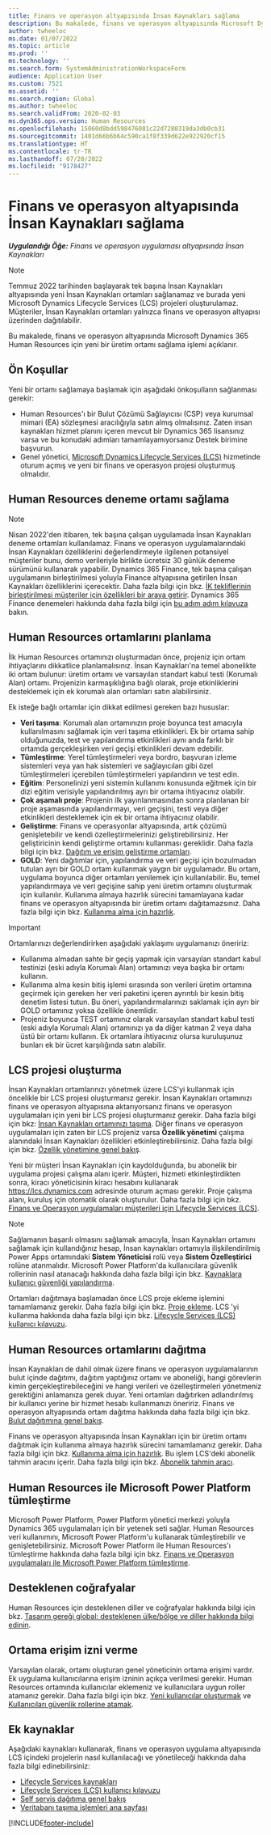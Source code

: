 ```yaml
---
title: Finans ve operasyon altyapısında İnsan Kaynakları sağlama
description: Bu makalede, finans ve operasyon altyapısında Microsoft Dynamics 365 Human Resources için yeni bir üretim ortamı sağlama işlemi açıklanır.
author: twheeloc
ms.date: 01/07/2022
ms.topic: article
ms.prod: ''
ms.technology: ''
ms.search.form: SystemAdministrationWorkspaceForm
audience: Application User
ms.custom: 7521
ms.assetid: ''
ms.search.region: Global
ms.author: twheeloc
ms.search.validFrom: 2020-02-03
ms.dyn365.ops.version: Human Resources
ms.openlocfilehash: 15060d8bdd598476081c22d7280319da3db0cb31
ms.sourcegitcommit: 1401d66b6b64c590ca1f8f339d622e922920cf15
ms.translationtype: HT
ms.contentlocale: tr-TR
ms.lasthandoff: 07/20/2022
ms.locfileid: "9178427"
---
```

# <a name="provision-human-resources-in-the-finance-and-operations-infrastructure"></a>Finans ve operasyon altyapısında İnsan Kaynakları sağlama

_**Uygulandığı Öğe:** Finans ve operasyon uygulaması altyapısında İnsan Kaynakları_ 

> [!NOTE]
> Temmuz 2022 tarihinden başlayarak tek başına İnsan Kaynakları altyapısında yeni İnsan Kaynakları ortamları sağlanamaz ve burada yeni Microsoft Dynamics Lifecycle Services (LCS) projeleri oluşturulamaz. Müşteriler, İnsan Kaynakları ortamları yalnızca finans ve operasyon altyapısı üzerinden dağıtılabilir.

Bu makalede, finans ve operasyon altyapısında Microsoft Dynamics 365 Human Resources için yeni bir üretim ortamı sağlama işlemi açıklanır.

## <a name="prerequisites"></a>Ön Koşullar

Yeni bir ortamı sağlamaya başlamak için aşağıdaki önkoşulların sağlanması gerekir:

- Human Resources'ı bir Bulut Çözümü Sağlayıcısı (CSP) veya kurumsal mimari (EA) sözleşmesi aracılığıyla satın almış olmalısınız. Zaten insan kaynakları hizmet planını içeren mevcut bir Dynamics 365 lisansınız varsa ve bu konudaki adımları tamamlayamıyorsanız Destek birimine başvurun.
- Genel yönetici, [Microsoft Dynamics Lifecycle Services (LCS)](https://lcs.dynamics.com) hizmetinde oturum açmış ve yeni bir finans ve operasyon projesi oluşturmuş olmalıdır.

## <a name="provision-a-human-resources-trial-environment"></a>Human Resources deneme ortamı sağlama

> [!NOTE]
> Nisan 2022'den itibaren, tek başına çalışan uygulamada İnsan Kaynakları deneme ortamları kullanılamaz. Finans ve operasyon uygulamalarındaki İnsan Kaynakları özelliklerini değerlendirmeyle ilgilenen potansiyel müşteriler bunu, demo verileriyle birlikte ücretsiz 30 günlük deneme sürümünü kullanarak yapabilir. Dynamics 365 Finance, tek başına çalışan uygulamanın birleştirilmesi yoluyla Finance altyapısına getirilen İnsan Kaynakları özelliklerini içerecektir. Daha fazla bilgi için bkz. [İK tekliflerinin birleştirilmesi müşteriler için özellikleri bir araya getirir](https://cloudblogs.microsoft.com/dynamics365/it/2021/09/15/merging-of-hr-offerings-brings-capabilities-together-for-customers). Dynamics 365 Finance denemeleri hakkında daha fazla bilgi için [bu adım adım kılavuza](../fin-ops-core/fin-ops/get-started/before-you-buy.md) bakın.

## <a name="plan-human-resources-environments"></a>Human Resources ortamlarını planlama

İlk Human Resources ortamınızı oluşturmadan önce, projeniz için ortam ihtiyaçlarını dikkatlice planlamalısınız. İnsan Kaynakları'na temel abonelikte iki ortam bulunur: üretim ortamı ve varsayılan standart kabul testi (Korumalı Alan) ortamı. Projenizin karmaşıklığına bağlı olarak, proje etkinliklerini desteklemek için ek korumalı alan ortamları satın alabilirsiniz.

Ek isteğe bağlı ortamlar için dikkat edilmesi gereken bazı hususlar:

- **Veri taşıma**: Korumalı alan ortamınızın proje boyunca test amacıyla kullanılmasını sağlamak için veri taşıma etkinlikleri. Ek bir ortama sahip olduğunuzda, test ve yapılandırma etkinlikleri aynı anda farklı bir ortamda gerçekleşirken veri geçişi etkinlikleri devam edebilir.
- **Tümleştirme**: Yerel tümleştirmeleri veya bordro, başvuran izleme sistemleri veya yan hak sistemleri ve sağlayıcıları gibi özel tümleştirmeleri içerebilen tümleştirmeleri yapılandırın ve test edin.
- **Eğitim**: Personelinizi yeni sistemin kullanımı konusunda eğitmek için bir dizi eğitim verisiyle yapılandırılmış ayrı bir ortama ihtiyacınız olabilir. 
- **Çok aşamalı proje**: Projenin ilk yayınlanmasından sonra planlanan bir proje aşamasında yapılandırmayı, veri geçişini, testi veya diğer etkinlikleri desteklemek için ek bir ortama ihtiyacınız olabilir.
- **Geliştirme**: Finans ve operasyonlar altyapısında, artık çözümü genişletebilir ve kendi özelleştirmelerinizi geliştirebilirsiniz. Her geliştiricinin kendi geliştirme ortamını kullanması gereklidir. Daha fazla bilgi için bkz. [Dağıtım ve erişim geliştirme ortamları](/fin-ops-core/dev-itpro/dev-tools/access-instances).
- **GOLD**: Yeni dağıtımlar için, yapılandırma ve veri geçişi için bozulmadan tutulan ayrı bir GOLD ortam kullanmak yaygın bir uygulamadır. Bu ortam, uygulama boyunca diğer ortamları yenilemek için kullanılabilir. Bu, temel yapılandırmaya ve veri geçişine sahip yeni üretim ortamını oluşturmak için kullanılır. Kullanıma almaya hazırlık sürecini tamamlayana kadar finans ve operasyon altyapısında bir üretim ortamı dağıtamazsınız. Daha fazla bilgi için bkz. [Kullanıma alma için hazırlık](/fin-ops-core/fin-ops/imp-lifecycle/prepare-go-live).

<!--NOTE: Need to come back and verify Tier-1 can be used and if a customer cannot purchase tier 3-5 need specific documentation about this.-->

> [!IMPORTANT]
> Ortamlarınızı değerlendirirken aşağıdaki yaklaşımı uygulamanızı öneririz:
>
> - Kullanıma almadan sahte bir geçiş yapmak için varsayılan standart kabul testinizi (eski adıyla Korumalı Alan) ortamınızı veya başka bir ortamı kullanın.
> - Kullanıma alma kesin bitiş işlemi sırasında son verileri üretim ortamına geçirmek için gereken her veri paketini içeren ayrıntılı bir kesin bitiş denetim listesi tutun. Bu öneri, yapılandırmalarınızı saklamak için ayrı bir GOLD ortamınız yoksa özellikle önemlidir.
> - Projeniz boyunca TEST ortamınız olarak varsayılan standart kabul testi (eski adıyla Korumalı Alan) ortamınızı ya da diğer katman 2 veya daha üstü bir ortamı kullanın. Ek ortamlara ihtiyacınız olursa kuruluşunuz bunları ek bir ücret karşılığında satın alabilir.

## <a name="create-an-lcs-project"></a>LCS projesi oluşturma

İnsan Kaynakları ortamlarınızı yönetmek üzere LCS'yi kullanmak için öncelikle bir LCS projesi oluşturmanız gerekir. İnsan Kaynakları ortamınızı finans ve operasyon altyapısına aktarıyorsanız finans ve operasyon uygulamaları için yeni bir LCS projesi oluşturmanız gerekir. Daha fazla bilgi için bkz: [İnsan Kaynakları ortamınızı taşıma](hr-admin-migrate-overview). Diğer finans ve operasyon uygulamaları için zaten bir LCS projeniz varsa **Özellik yönetimi** çalışma alanındaki İnsan Kaynakları özellikleri etkinleştirebilirsiniz. Daha fazla bilgi için bkz. [Özellik yönetimine genel bakış](/fin-ops-core/fin-ops/get-started/feature-management/feature-management-overview).

Yeni bir müşteri İnsan Kaynakları için kaydolduğunda, bu abonelik bir uygulama projesi çalışma alanı içerir. Müşteri, hizmeti etkinleştirdikten sonra, kiracı yöneticisinin kiracı hesabını kullanarak <https://lcs.dynamics.com> adresinde oturum açması gerekir. Proje çalışma alanı, kuruluş için otomatik olarak oluşturulur. Daha fazla bilgi için bkz. [Finans ve Operasyon uygulamaları müşterileri için Lifecycle Services (LCS)](/fin-ops-core/dev-itpro/lifecycle-services/lcs-works-lcs).

> [!NOTE]
> Sağlamanın başarılı olmasını sağlamak amacıyla, İnsan Kaynakları ortamını sağlamak için kullandığınız hesap, İnsan kaynakları ortamıyla ilişkilendirilmiş Power Apps ortamındaki **Sistem Yöneticisi** rolü veya **Sistem Özelleştirici** rolüne atanmalıdır. Microsoft Power Platform'da kullanıcılara güvenlik rollerinin nasıl atanacağı hakkında daha fazla bilgi için bkz. [Kaynaklara kullanıcı güvenliği yapılandırma](/power-platform/admin/database-security).

Ortamları dağıtmaya başlamadan önce LCS proje ekleme işlemini tamamlamanız gerekir. Daha fazla bilgi için bkz. [Proje ekleme](/fin-ops-core/dev-itpro/lifecycle-services/project-onboarding). LCS 'yi kullanma hakkında daha fazla bilgi için bkz. [Lifecycle Services (LCS) kullanıcı kılavuzu](/fin-ops-core/dev-itpro/lifecycle-services/lcs-user-guide).

## <a name="deploy-human-resources-environments"></a>Human Resources ortamlarını dağıtma

İnsan Kaynakları de dahil olmak üzere finans ve operasyon uygulamalarının bulut içinde dağıtımı, dağıtım yaptığınız ortamı ve aboneliği, hangi görevlerin kimin gerçekleştirebileceğini ve hangi verileri ve özelleştirmeleri yönetmeniz gerektiğini anlamanıza gerek duyar. Yeni ortamları dağıtırken adlandırılmış bir kullanıcı yerine bir hizmet hesabı kullanmanızı öneririz. Finans ve operasyon altyapısında ortam dağıtma hakkında daha fazla bilgi için bkz. [Bulut dağıtımına genel bakış](/fin-ops-core/dev-itpro/deployment/cloud-deployment-overview).

Finans ve operasyon altyapısında İnsan Kaynakları için bir üretim ortamı dağıtmak için kullanıma almaya hazırlık sürecini tamamlamanız gerekir. Daha fazla bilgi için bkz. [Kullanıma alma için hazırlık](/fin-ops-core/fin-ops/imp-lifecycle/prepare-go-live). Bu işlem LCS'deki abonelik tahmin aracını içerir. Daha fazla bilgi için bkz. [Abonelik tahmin aracı](/fin-ops-core/dev-itpro/lifecycle-services/subscription-estimator).

## <a name="integrate-microsoft-power-platform-with-human-resources"></a>Human Resources ile Microsoft Power Platform tümleştirme

Microsoft Power Platform, Power Platform yönetici merkezi yoluyla Dynamics 365 uygulamaları için bir yetenek seti sağlar. Human Resources veri kullanımını, Microsoft Power Platform'u kullanarak tümleştirebilir ve genişletebilirsiniz. Microsoft Power Platform ile Human Resources'ı tümleştirme hakkında daha fazla bilgi için bkz. [Finans ve Operasyon uygulamaları ile Microsoft Power Platform tümleştirme](/fin-ops-core/dev-itpro/power-platform/overview).

## <a name="supported-geographies"></a>Desteklenen coğrafyalar

Human Resources için desteklenen diller ve coğrafyalar hakkında bilgi için bkz. [Tasarım gereği global: desteklenen ülke/bölge ve diller hakkında bilgi edinin](https://dynamics.microsoft.com/availability-reports/).

## <a name="grant-access-to-the-environment"></a>Ortama erişim izni verme

Varsayılan olarak, ortamı oluşturan genel yöneticinin ortama erişimi vardır. Ek uygulama kullanıcılarına erişim izninin açıkça verilmesi gerekir. Human Resources ortamında kullanıcılar eklemeniz ve kullanıcılara uygun roller atamanız gerekir. Daha fazla bilgi için bkz. [Yeni kullanıcılar oluşturmak](/dynamics365/unified-operations/dev-itpro/sysadmin/tasks/create-new-users) ve [Kullanıcıları güvenlik rollerine atamak](/dynamics365/unified-operations/dev-itpro/sysadmin/tasks/assign-users-security-roles).

## <a name="additional-resources"></a>Ek kaynaklar
Aşağıdaki kaynakları kullanarak, finans ve operasyon uygulama altyapısında LCS içindeki projelerin nasıl kullanılacağı ve yönetileceği hakkında daha fazla bilgi edinebilirsiniz:

- [Lifecycle Services kaynakları](/fin-ops-core/dev-itpro/lifecycle-services/lcs.md)
- [Lifecycle Services (LCS) kullanıcı kılavuzu](/fin-ops-core/dev-itpro/lifecycle-services/lcs-user-guide.md)
- [Self servis dağıtıma genel bakış](../fin-ops-core/dev-itpro/deployment/infrastructure-stack.md)
- [Veritabanı taşıma işlemleri ana sayfası](../fin-ops-core/dev-itpro/database/dbmovement-operations.md)

[!INCLUDE[footer-include](../includes/footer-banner.md)]
